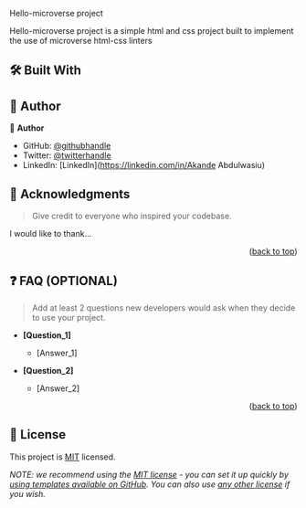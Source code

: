 
Hello-microverse project

Hello-microverse project is a simple html and css project built to implement the use of microverse html-css linters


## 🛠 Built With <a name="html and css"></a>



<!-- AUTHOR -->

## 👥 Author<a name="Akande Abdulwasiu"></a>



👤 **Author**

- GitHub: [@githubhandle](https://github.com/Newtayo)
- Twitter: [@twitterhandle](https://twitter.com/Omortayoh)
- LinkedIn: [LinkedIn](https://linkedin.com/in/Akande Abdulwasiu)





<!-- ACKNOWLEDGEMENTS -->

## 🙏 Acknowledgments <a name="Microverse Team"></a>

> Give credit to everyone who inspired your codebase.

I would like to thank...

<p align="right">(<a href="#readme-top">back to top</a>)</p>

<!-- FAQ (optional) -->

## ❓ FAQ (OPTIONAL) <a name="faq"></a>

> Add at least 2 questions new developers would ask when they decide to use your project.

- **[Question_1]**

  - [Answer_1]

- **[Question_2]**

  - [Answer_2]

<p align="right">(<a href="#readme-top">back to top</a>)</p>

<!-- LICENSE -->

## 📝 License <a name="license"></a>

This project is [MIT](./LICENSE) licensed.

_NOTE: we recommend using the [MIT license](https://choosealicense.com/licenses/mit/) - you can set it up quickly by [using templates available on GitHub](https://docs.github.com/en/communities/setting-up-your-project-for-healthy-contributions/adding-a-license-to-a-repository). You can also use [any other license](https://choosealicense.com/licenses/) if you wish._

